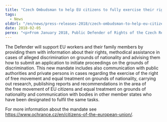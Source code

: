 ```yaml
---
title: "Czech Ombudsman to help EU citizens to fully exercise their right to free movement"
tags:
  - News
oldUrl: "/en/news/press-releases-2018/czech-ombudsman-to-help-eu-citizens-to-fully-exercise-their-right-to-free-movement/"
date: 2018-02-05
perex: "<p>From January 2018, Public Defender of Rights of the Czech Republic became the body that shall contribute to the full exercise of free movement of EU citizens. </p>"
---
```


<!-- imported from the old website -->

<p>The Defender will support EU workers and their family members by providing them with information about their rights, methodical assistance in cases of alleged discrimination on grounds of nationality and advising them how to submit an application to initiate proceedings on the grounds of discrimination. This new mandate includes also communication with public authorities and private persons in cases regarding the exercise of the right of free movement and equal treatment on grounds of nationality, carrying out research, publishing reports and recommendations in the area of the free movement of EU citizens and equal treatment on grounds of nationality and communication with bodies in other member states who have been designated to fulfil the same tasks. </p> For more information about the mandate see <a href="/en/citizens-of-the-european-union/">https://www.ochrance.cz/en/citizens-of-the-european-union/</a>.
